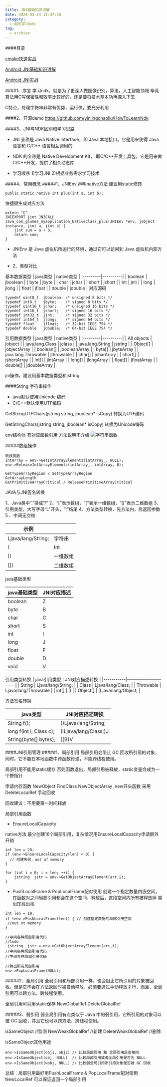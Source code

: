 ```yaml
---
title: JNI基础知识讲解
date: 2024-03-24 11:47:50
category:
  - 如何学习ndk
tag:
  - archive
---
```

####目录

[cmake快速实战](https://www.jianshu.com/p/f33988197f60)

[Android JNI基础知识讲解](https://www.jianshu.com/p/c86dce5a70b0)

[Android JNI实战](https://www.jianshu.com/p/a4022db636d5)

####1、序言
学习ndk，就是为了更深入做图像识别，算法，人工智能领域
毕竟算法用C写保密性和效率比较好的，还是要将技术基本功再深入下去

C特点，处理字符串非常有优势，运行快，要充分利用

####2、开源demo
https://github.com/yinlingchaoliu/HowToLearnNdk

####3、JNI与NDK区别和学习思路
* JNI 全称是 Java Native Interface，即 Java 本地接口。它是用来使得 Java 语言和 C/C++ 语言相互调用的

* NDK 的全称是 Native Development Kit， 即C/C++开发工具包，它是用来做C/C++开发，提供了相关动态库

* 学习顺序
1)学习JNI
2)根据业务需求学习技术

####4、常用概念
#####1、JNIEnv
声明native方法 建议用static修饰
```
public static native int plus(int a, int b);
```
快捷键生成对应方法
```
extern "C"
JNIEXPORT jint JNICALL
Java_com_glumes_myapplication_NativeClass_plus(JNIEnv *env, jobject instance, jint a, jint b) {
    jint sum = a + b;
    return sum;
}
```
* JNIEnv 是 Java 虚拟机所运行的环境，通过它可以访问到 Java 虚拟机内部方法

* 2、类型对比

基本数据类型
| java类型  | native类型 |
|---------|----------|
| boolean | jboolean |
| byte    | jbyte    |
| char    | jchar    |
| short   | jshort   |
| int     | jnit     |
| long    | jlong    |
| float   | jfloat   |
| double  | jdouble  |
对应源码
```
typedef uint8_t  jboolean; /* unsigned 8 bits */
typedef int8_t   jbyte;    /* signed 8 bits */
typedef uint16_t jchar;    /* unsigned 16 bits */
typedef int16_t  jshort;   /* signed 16 bits */
typedef int32_t  jint;     /* signed 32 bits */
typedef int64_t  jlong;    /* signed 64 bits */
typedef float    jfloat;   /* 32-bit IEEE 754 */
typedef double   jdouble;  /* 64-bit IEEE 754 */
```

引用数据类型
| java类型  | native类型 |
|---------|----------|
| All objects | jobject |
| java.lang.Class    | jclass    |
| java.lang.String    | jstring    |
| Object[]   | jobjectArray   |
| boolean[]     | jbooleanArray     |
| byte[]    | jbyteArray    |
| java.lang.Throwable   | jthrowable   |
| char[]  | jcharArray  |
| short[]  | jshortArray  |
| int[]  | jintArray  |
| long[]  | jlongArray  |
| float[]  | jfloatArray  |
| double[]  | jdoubleArray  |

jni操作，建议用基本数据类型和jstring

####String 字符串操作
* java默认使用Unicode 编码
* C/C++默认使用UTF编码

GetStringUTFChars(jstring string, jboolean* isCopy)
转换为UTF编码

GetStringChars(jstring string, jboolean* isCopy)
转换为Unicode编码

env结构体 有对应函数引用
方法说明不介绍
![字符串函数](https://upload-images.jianshu.io/upload_images/5526061-98644241ba1f55c9.png?imageMogr2/auto-orient/strip%7CimageView2/2/w/1240)

#####数组操作
```
转换函数
intArray = env->GetIntArrayElements(intArray_, NULL);
env->ReleaseIntArrayElements(intArray_, intArray, 0);

GetTypeArrayRegion / SetTypeArrayRegion
GetArrayLength
GetPrimitiveArrayCritical / ReleasePrimitiveArrayCritical

```

JAVA与JNI签名转换

1、Java类中“.”换成“/”
2、“[”表示数组，“[”表示一维数组，“[[”表示二维数组
3、引用类型，大写字母“L”开头，“;”结尾
4、方法类型转换，先方法内，后返回参数
5 、中间无空格


| 示例                 |      |
|--------------------|------|
| Ljava/lang/String; | 字符串  |
| I                  | Int  |
| [I                 | 一维数组 |
| [[I                | 二维数组 |

java基础类型

| java基础类型 | JNI对应描述 |
|----------|---------|
| boolean  | Z       |
| byte     | B       |
| char     | C       |
| short    | S       |
| int      | I       |
| long     | J       |
| float    | F       |
| double   | D       |
| void   | V       |

引用类型转换
| java引用类型  | JNI对应描述转换            |
|-----------|----------------------|
| String    | Ljava/lang/String;   |
| Class     | Ljava/lang/Class;    |
| Throwable | Ljava/lang/Throwable |
| int[]     | [I                   |
| Object[]  | [Ljava/lang/Object;  |

方法签名转换

| java类型                  | JNI对应描述转换             |
|-------------------------|-----------------------|
| String f();             | ()Ljava/lang/String;  |
| long f(int i, Class c); | (ILjava/lang/Class;)J |
| String(byte[] bytes);   | ([B)V                 |


####JNI引用管理
#####1、局部引用
局部引用会阻止 GC 回收所引用的对象，同时，它不能在本地函数中跨函数传递，不能跨线程使用。

局部引用不能用static缓存
否则函数退出，局部引用被释放，static变量会成为一个野指针

申请内存函数 NewObject  FindClass  NewObjectArray ,new开头函数
采用DeleteLocalRef 手动回收

回收建议：不用要第一时间释放

局部引用函数
* EnsureLocalCapacity

native方法 最少创建16个局部引用，复杂情况用EnsureLocalCapacity申请额外开销
```
int len = 20;
if (env->EnsureLocalCapacity(len) < 0) {
  // 创建失败，out of memory
}

for (int i = 0; i < len; ++i) {
    jstring  jstr = env->GetObjectArrayElement(arr,i);
}
```
* PushLocalFrame & PopLocalFrame配对使用
创建一个指定数量内嵌空间，在函数对之间局部引用都会在这个空间，释放后，这段空间内所有被释放掉
类似压栈出栈

```
int len = 10;
if (env->PushLocalFrame(len)) { // 创建指定数据的局部引用空间
 //out ot memory
}

//中间各种局部引用代码
//todo
 jstring  jstr = env->GetObjectArrayElement(arr,i);
//中间各种局部引用代码
//中间各种局部引用代码

//弹出所有局部引用
env->PopLocalFrame(NULL); 
```

#####2、全局引用
全局引用和局部引用一样，也会阻止它所引用的对象被回收。但是它不会在方法返回时被自动释放，必须要通过手动释放才行，而且，全局引用可以跨方法、跨线程使用。

全局引用可以用static保存
NewGlobalRef  DeleteGlobalRef

#####3、弱引用
弱全局引用有点类似于 Java 中的弱引用，它所引用的对象可以被 GC 回收，并且它也可以跨方法、跨线程使用。

isSameObject  //监测
NewWeakGlobalRef //新建
DeleteWeakGlobalRef //删除

isSameObject其他用途
```
env->IsSameObject(obj1, obj2) // 比较局部引用 和 全局引用是否相同
env->IsSameObject(obj, NULL)  // 比较局部引用或者全局引用是否为 NULL
env->IsSameObject(wobj, NULL) // 比较弱全局引用所引用对象是否被 GC 回收
```

总结：局部引用最好用PushLocalFrame & PopLocalFrame配对使用
NewLocalRef 可以保证返回一个局部引用
